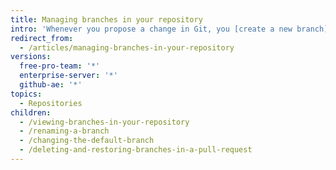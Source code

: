 ```yaml
---
title: Managing branches in your repository
intro: 'Whenever you propose a change in Git, you [create a new branch](/articles/creating-and-deleting-branches-within-your-repository/). Branch management is an important part of the Git workflow. After some time, your list of branches may grow, so it''s a good idea to delete merged or stale branches.'
redirect_from:
  - /articles/managing-branches-in-your-repository
versions:
  free-pro-team: '*'
  enterprise-server: '*'
  github-ae: '*'
topics:
  - Repositories
children:
  - /viewing-branches-in-your-repository
  - /renaming-a-branch
  - /changing-the-default-branch
  - /deleting-and-restoring-branches-in-a-pull-request
---
```



